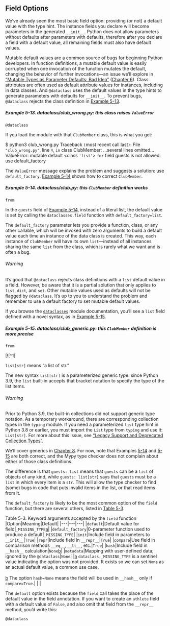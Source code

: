 ## Field Options

We’ve already seen the most basic field option: providing (or not) a default value with the type hint. The instance fields you declare will become parameters in the generated `__init__`. Python does not allow parameters without defaults after parameters with defaults, therefore after you declare a field with a default value, all remaining fields must also have default values.

Mutable default values are a common source of bugs for beginning Python developers. In function definitions, a mutable default value is easily corrupted when one invocation of the function mutates the default, changing the behavior of further invocations—an issue we’ll explore in [“Mutable Types as Parameter Defaults: Bad Idea”](ch06.html#mutable_default_parameter_sec) ([Chapter 6](ch06.html#mutability_and_references)). Class attributes are often used as default attribute values for instances, including in data classes. And `@dataclass` uses the default values in the type hints to generate parameters with defaults for `__init__`. To prevent bugs, `@dataclass` rejects the class definition in [Example 5-13](#club_wrong_ex).

##### Example 5-13. _dataclass/club_wrong.py_: this class raises `ValueError`

```
@dataclass
```

If you load the module with that `ClubMember` class, this is what you get:

$ python3 club_wrong.py
Traceback `(`most recent call last`)`:
  File `"club_wrong.py"`, line `4`, `in` <module>
    class ClubMember:
  ...several lines omitted...
ValueError: mutable default <class `'list'`> `for` field guests is not allowed:
use default_factory

The `ValueError` message explains the problem and suggests a solution: use `default_factory`. [Example 5-14](#club_ex) shows how to correct `ClubMember`.

##### Example 5-14. _dataclass/club.py_: this `ClubMember` definition works

```
from
```

In the `guests` field of [Example 5-14](#club_ex), instead of a literal list, the default value is set by calling the `dataclasses.field` function with `default_factory=list`.

The `default_factory` parameter lets you provide a function, class, or any other callable, which will be invoked with zero arguments to build a default value each time an instance of the data class is created. This way, each instance of `ClubMember` will have its own `list`—instead of all instances sharing the same `list` from the class, which is rarely what we want and is often a bug.

###### Warning

It’s good that `@dataclass` rejects class definitions with a `list` default value in a field. However, be aware that it is a partial solution that only applies to `list`, `dict`, and `set`. Other mutable values used as defaults will not be flagged by `@dataclass`. It’s up to you to understand the problem and remember to use a default factory to set mutable default values.

If you browse the [`dataclasses`](https://fpy.li/5-9) module documentation, you’ll see a `list` field defined with a novel syntax, as in [Example 5-15](#club_generic_ex).

##### Example 5-15. _dataclass/club_generic.py_: this `ClubMember` definition is more precise

```
from
```

[![^1]

`list[str]` means “a list of str.”

The new syntax `list[str]` is a parameterized generic type: since Python 3.9, the `list` built-in accepts that bracket notation to specify the type of the list items.

###### Warning

Prior to Python 3.9, the built-in collections did not support generic type notation. As a temporary workaround, there are corresponding collection types in the `typing` module. If you need a parameterized `list` type hint in Python 3.8 or earlier, you must import the `List` type from `typing` and use it: `List[str]`. For more about this issue, see [“Legacy Support and Deprecated Collection Types”](ch08.html#legacy_deprecated_typing_box).

We’ll cover generics in [Chapter 8](ch08.html#type_hints_in_def_ch). For now, note that Examples [5-14](#club_ex) and [5-15](#club_generic_ex) are both correct, and the Mypy type checker does not complain about either of those class definitions.

The difference is that `guests: list` means that `guests` can be a `list` of objects of any kind, while `guests: list[str]` says that `guests` must be a `list` in which every item is a `str`. This will allow the type checker to find (some) bugs in code that puts invalid items in the list, or that read items from it.

The `default_factory` is likely to be the most common option of the `field` function, but there are several others, listed in [Table 5-3](#field_options_tbl).

Table 5-3. Keyword arguments accepted by the `field` function
|Option|Meaning|Default|
|---|---|---|
|`default`|Default value for field|`_MISSING_TYPE`[a](ch05.html#idm46582453966752)|
|`default_factory`|0-parameter function used to produce a default|`_MISSING_TYPE`|
|`init`|Include field in parameters to `__init__`|`True`|
|`repr`|Include field in `__repr__`|`True`|
|`compare`|Use field in comparison methods `__eq__`, `__lt__`, etc.|`True`|
|`hash`|Include field in `__hash__` calculation|`None`[b](ch05.html#idm46582453951136)|
|`metadata`|Mapping with user-defined data; ignored by the `@dataclass`|`None`|
|[a](ch05.html#idm46582453966752-marker) `dataclass._MISSING_TYPE` is a sentinel value indicating the option was not provided. It exists so we can set `None` as an actual default value, a common use case.<br><br>[b](ch05.html#idm46582453951136-marker) The option `hash=None` means the field will be used in `__hash__` only if `compare=True`.|   |   |

The `default` option exists because the `field` call takes the place of the default value in the field annotation. If you want to create an `athlete` field with a default value of `False`, and also omit that field from the `__repr__` method, you’d write this:

```
@dataclass
```